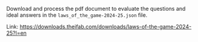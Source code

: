Download and process the pdf document to evaluate the questions and ideal answers in the `laws_of_the_game-2024-25.json` file.

Link: https://downloads.theifab.com/downloads/laws-of-the-game-2024-25?l=en
